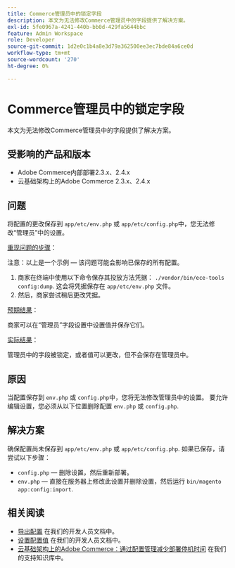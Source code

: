 ```yaml
---
title: Commerce管理员中的锁定字段
description: 本文为无法修改Commerce管理员中的字段提供了解决方案。
exl-id: 5fe0967a-4241-440b-bb0d-429fa5644bbc
feature: Admin Workspace
role: Developer
source-git-commit: 1d2e0c1b4a8e3d79a362500ee3ec7bde84a6ce0d
workflow-type: tm+mt
source-wordcount: '270'
ht-degree: 0%

---
```


# Commerce管理员中的锁定字段

本文为无法修改Commerce管理员中的字段提供了解决方案。

## 受影响的产品和版本

* Adobe Commerce内部部署2.3.x、2.4.x
* 云基础架构上的Adobe Commerce 2.3.x、2.4.x

## 问题

将配置的更改保存到 `app/etc/env.php` 或 `app/etc/config.php`中，您无法修改“管理员”中的设置。

<u>重现问题的步骤</u>：

注意：以上是一个示例 — 该问题可能会影响已保存的所有配置。

1. 商家在终端中使用以下命令保存其投放方法凭据： `./vendor/bin/ece-tools config:dump`. 这会将凭据保存在 `app/etc/env.php` 文件。
1. 然后，商家尝试稍后更改凭据。

<u>预期结果</u>：

商家可以在“管理员”字段设置中设置值并保存它们。

<u>实际结果</u>：

管理员中的字段被锁定，或者值可以更改，但不会保存在管理员中。

## 原因

当配置保存到 `env.php` 或 `config.php`中，您将无法修改管理员中的设置。 要允许编辑设置，您必须从以下位置删除配置 `env.php` 或 `config.php`.

## 解决方案

确保配置尚未保存到 `app/etc/env.php` 或 `app/etc/config.php`. 如果已保存，请尝试以下步骤：

* `config.php`  — 删除设置，然后重新部署。
* `env.php`  — 直接在服务器上修改此设置并删除设置，然后运行 `bin/magento app:config:import`.

## 相关阅读

* [导出配置](https://devdocs.magento.com/guides/v2.4/config-guide/cli/config-cli-subcommands-config-mgmt-export.html#sensitive-or-system-specific-settings) 在我们的开发人员文档中。
* [设置配置值](https://devdocs.magento.com/guides/v2.4/config-guide/cli/config-cli-subcommands-config-mgmt-set.html#config-cli-config-set) 在我们的开发人员文档中。
* [云基础架构上的Adobe Commerce：通过配置管理减少部署停机时间](/help/how-to/general/magento-cloud-reduce-deployment-downtime-with-configuration-management.md) 在我们的支持知识库中。

